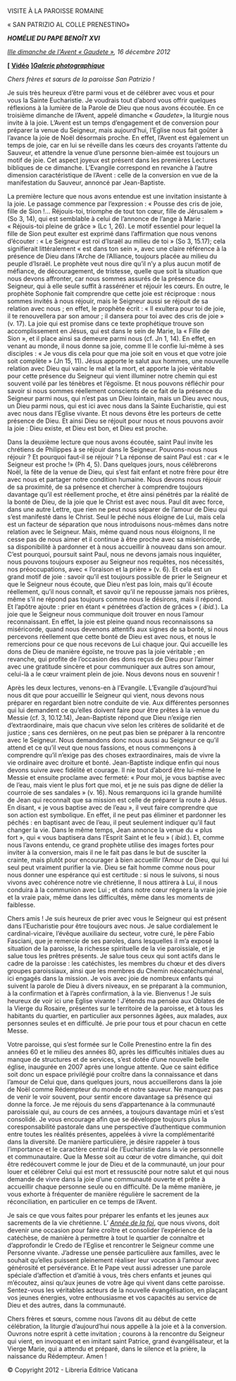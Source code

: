 VISITE À LA PAROISSE ROMAINE

« SAN PATRIZIO AL COLLE PRENESTINO»

***HOMÉLIE DU PAPE BENOÎT XVI***

*[IIIe dimanche de l'Avent « Gaudete »](http://www.vatican.va/liturgical_year/advent/2012/index_fr.html#III%20DOMENICA%20DI%20AVVENTO), 16 décembre 2012*

**[** **[Vidéo](http://player.rv.va/vaticanplayer.asp?language=it&tic=VA_TDWPLSA1)** **]*****[Galerie photographique](http://www.photogallery.va/content/photogallery/fr/sanpatrizio16dic2012.html)***

*Chers frères et sœurs de la paroisse San Patrizio !*

Je suis très heureux d’être parmi vous et de célébrer avec vous et pour vous la Sainte Eucharistie. Je voudrais tout d’abord vous offrir quelques réflexions à la lumière de la Parole de Dieu que nous avons écoutée. En ce troisième dimanche de l’Avent, appelé dimanche « *Gaudete*», la liturgie nous invite à la joie. L’Avent est un temps d’engagement et de conversion pour préparer la venue du Seigneur, mais aujourd’hui, l’Eglise nous fait goûter à l’avance la joie de Noël désormais proche. En effet, l’Avent est également un temps de joie, car en lui se réveille dans les cœurs des croyants l’attente du Sauveur, et attendre la venue d’une personne bien-aimée est toujours un motif de joie. Cet aspect joyeux est présent dans les premières Lectures bibliques de ce dimanche. L’Evangile correspond en revanche à l’autre dimension caractéristique de l’Avent : celle de la conversion en vue de la manifestation du Sauveur, annoncé par Jean-Baptiste.

La première lecture que nous avons entendue est une invitation insistante à la joie. Le passage commence par l’expression : « Pousse des cris de joie, fille de Sion !... Réjouis-toi, triomphe de tout ton cœur, fille de Jérusalem » (So 3, 14), qui est semblable à celui de l’annonce de l’ange à Marie : « Réjouis-toi pleine de grâce » (Lc 1, 26). Le motif essentiel pour lequel la fille de Sion peut exulter est exprimé dans l’affirmation que nous venons d’écouter : « Le Seigneur est roi d’Israël au milieu de toi » (So 3, 15.17); cela signifierait littéralement « est dans ton sein », avec une claire référence à la présence de Dieu dans l’Arche de l’Alliance, toujours placée au milieu du peuple d’Israël. Le prophète veut nous dire qu’il n’y a plus aucun motif de méfiance, de découragement, de tristesse, quelle que soit la situation que nous devons affronter, car nous sommes assurés de la présence du Seigneur, qui à elle seule suffit à rasséréner et réjouir les cœurs. En outre, le prophète Sophonie fait comprendre que cette joie est réciproque : nous sommes invités à nous réjouir, mais le Seigneur aussi se réjouit de sa relation avec nous ; en effet, le prophète écrit : « Il exultera pour toi de joie, il te renouvellera par son amour ; il dansera pour toi avec des cris de joie » (v. 17). La joie qui est promise dans ce texte prophétique trouve son accomplissement en Jésus, qui est dans le sein de Marie, la « Fille de Sion », et il place ainsi sa demeure parmi nous (cf. Jn 1, 14). En effet, en venant au monde, il nous donne sa joie, comme Il le confie lui-même à ses disciples : « Je vous dis cela pour que ma joie soit en vous et que votre joie soit complète » (Jn 15, 11). Jésus apporte le salut aux hommes, une nouvelle relation avec Dieu qui vainc le mal et la mort, et apporte la joie véritable pour cette présence du Seigneur qui vient illuminer notre chemin qui est souvent voilé par les ténèbres et l’égoïsme. Et nous pouvons réfléchir pour savoir si nous sommes réellement conscients de ce fait de la présence du Seigneur parmi nous, qui n’est pas un Dieu lointain, mais un Dieu avec nous, un Dieu parmi nous, qui est ici avec nous dans la Sainte Eucharistie, qui est avec nous dans l’Eglise vivante. Et nous devons être les porteurs de cette présence de Dieu. Et ainsi Dieu se réjouit pour nous et nous pouvons avoir la joie : Dieu existe, et Dieu est bon, et Dieu est proche.

Dans la deuxième lecture que nous avons écoutée, saint Paul invite les chrétiens de Philippes à se réjouir dans le Seigneur. Pouvons-nous nous réjouir ? Et pourquoi faut-il se réjouir ? La réponse de saint Paul est : car « le Seigneur est proche !» (Ph 4, 5). Dans quelques jours, nous célébrerons Noël, la fête de la venue de Dieu, qui s’est fait enfant et notre frère pour être avec nous et partager notre condition humaine. Nous devons nous réjouir de sa proximité, de sa présence et chercher à comprendre toujours davantage qu’il est réellement proche, et être ainsi pénétrés par la réalité de la bonté de Dieu, de la joie que le Christ est avec nous. Paul dit avec force, dans une autre Lettre, que rien ne peut nous séparer de l’amour de Dieu qui s’est manifesté dans le Christ. Seul le péché nous éloigne de Lui, mais cela est un facteur de séparation que nous introduisons nous-mêmes dans notre relation avec le Seigneur. Mais, même quand nous nous éloignons, Il ne cesse pas de nous aimer et il continue à être proche avec sa miséricorde, sa disponibilité à pardonner et à nous accueillir à nouveau dans son amour. C’est pourquoi, poursuit saint Paul, nous ne devons jamais nous inquiéter, nous pouvons toujours exposer au Seigneur nos requêtes, nos nécessités, nos préoccupations, avec « l’oraison et la prière » (v. 6). Et cela est un grand motif de joie : savoir qu’il est toujours possible de prier le Seigneur et que le Seigneur nous écoute, que Dieu n’est pas loin, mais qu’il écoute réellement, qu’il nous connaît, et savoir qu’il ne repousse jamais nos prières, même s’il ne répond pas toujours comme nous le désirons, mais il répond. Et l’apôtre ajoute : prier en étant « pénétrées d’action de grâces » ( *ibid.*). La joie que le Seigneur nous communique doit trouver en nous l’amour reconnaissant. En effet, la joie est pleine quand nous reconnaissons sa miséricorde, quand nous devenons attentifs aux signes de sa bonté, si nous percevons réellement que cette bonté de Dieu est avec nous, et nous le remercions pour ce que nous recevons de Lui chaque jour. Qui accueille les dons de Dieu de manière égoïste, ne trouve pas la joie véritable ; en revanche, qui profite de l’occasion des dons reçus de Dieu pour l’aimer avec une gratitude sincère et pour communiquer aux autres son amour, celui-là a le cœur vraiment plein de joie. Nous devons nous en souvenir !

Après les deux lectures, venons-en à l’Evangile. L’Evangile d’aujourd’hui nous dit que pour accueillir le Seigneur qui vient, nous devons nous préparer en regardant bien notre conduite de vie. Aux différentes personnes qui lui demandent ce qu’elles doivent faire pour être prêtes à la venue du Messie (cf. 3, 10.12.14), Jean-Baptiste répond que Dieu n’exige rien d’extraordinaire, mais que chacun vive selon les critères de solidarité et de justice ; sans ces dernières, on ne peut pas bien se préparer à la rencontre avec le Seigneur. Nous demandons donc nous aussi au Seigneur ce qu’il attend et ce qu’il veut que nous fassions, et nous commençons à comprendre qu’il n’exige pas des choses extraordinaires, mais de vivre la vie ordinaire avec droiture et bonté. Jean-Baptiste indique enfin qui nous devons suivre avec fidélité et courage. Il nie tout d’abord être lui-même le Messie et ensuite proclame avec fermeté: « Pour moi, je vous baptise avec de l’eau, mais vient le plus fort que moi, et je ne suis pas digne de délier la courroie de ses sandales » (v. 16). Nous remarquons ici la grande humilité de Jean qui reconnaît que sa mission est celle de préparer la route à Jésus. En disant, « je vous baptise avec de l’eau », il veut faire comprendre que son action est symbolique. En effet, il ne peut pas éliminer et pardonner les péchés : en baptisant avec de l’eau, il peut seulement indiquer qu’il faut changer la vie. Dans le même temps, Jean annonce la venue du « plus fort », qui « vous baptisera dans l’Esprit Saint et le feu » ( *ibid.*). Et, comme nous l’avons entendu, ce grand prophète utilise des images fortes pour inviter à la conversion, mais il ne le fait pas dans le but de susciter la crainte, mais plutôt pour encourager à bien accueillir l’Amour de Dieu, qui lui seul peut vraiment purifier la vie. Dieu se fait homme comme nous pour nous donner une espérance qui est certitude : si nous le suivons, si nous vivons avec cohérence notre vie chrétienne, Il nous attirera à Lui, il nous conduira à la communion avec Lui ; et dans notre cœur régnera la vraie joie et la vraie paix, même dans les difficultés, même dans les moments de faiblesse.

Chers amis ! Je suis heureux de prier avec vous le Seigneur qui est présent dans l’Eucharistie pour être toujours avec nous. Je salue cordialement le cardinal-vicaire, l’évêque auxiliaire du secteur, votre curé, le père Fabio Fasciani, que je remercie de ses paroles, dans lesquelles il m’a exposé la situation de la paroisse, la richesse spirituelle de la vie paroissiale, et je salue tous les prêtres présents. Je salue tous ceux qui sont actifs dans le cadre de la paroisse : les catéchistes, les membres du chœur et des divers groupes paroissiaux, ainsi que les membres du Chemin néocatéchuménal, ici engagés dans la mission. Je vois avec joie de nombreux enfants qui suivent la parole de Dieu à divers niveaux, en se préparant à la communion, à la confirmation et à l’après confirmation, à la vie. Bienvenus ! Je suis heureux de voir ici une Eglise vivante ! J’étends ma pensée aux Oblates de la Vierge du Rosaire, présentes sur le territoire de la paroisse, et à tous les habitants du quartier, en particulier aux personnes âgées, aux malades, aux personnes seules et en difficulté. Je prie pour tous et pour chacun en cette Messe.

Votre paroisse, qui s’est formée sur le Colle Prenestino entre la fin des années 60 et le milieu des années 80, après les difficultés initiales dues au manque de structures et de services, s’est dotée d’une nouvelle belle église, inaugurée en 2007 après une longue attente. Que ce saint édifice soit donc un espace privilégié pour croître dans la connaissance et dans l’amour de Celui que, dans quelques jours, nous accueillerons dans la joie de Noël comme Rédempteur du monde et notre sauveur. Ne manquez pas de venir le voir souvent, pour sentir encore davantage sa présence qui donne la force. Je me réjouis du sens d’appartenance à la communauté paroissiale qui, au cours de ces années, a toujours davantage mûri et s’est consolidé. Je vous encourage afin que se développe toujours plus la coresponsabilité pastorale dans une perspective d’authentique communion entre toutes les réalités présentes, appelées à vivre la complémentarité dans la diversité. De manière particulière, je désire rappeler à tous l’importance et le caractère central de l’Eucharistie dans la vie personnelle et communautaire. Que la Messe soit au cœur de votre dimanche, qui doit être redécouvert comme le jour de Dieu et de la communauté, un jour pour louer et célébrer Celui qui est mort et ressuscité pour notre salut et qui nous demande de vivre dans la joie d’une communauté ouverte et prête à accueillir chaque personne seule ou en difficulté. De la même manière, je vous exhorte à fréquenter de manière régulière le sacrement de la réconciliation, en particulier en ce temps de l’Avent.

Je sais ce que vous faites pour préparer les enfants et les jeunes aux sacrements de la vie chrétienne. L’ *[Année de la foi](http://www.vatican.va/liturgical_year/advent/2012/index_fr.html)*, que nous vivons, doit devenir une occasion pour faire croître et consolider l’expérience de la catéchèse, de manière à permettre à tout le quartier de connaître et d’approfondir le Credo de l’Eglise et rencontrer le Seigneur comme une Personne vivante. J’adresse une pensée particulière aux familles, avec le souhait qu’elles puissent pleinement réaliser leur vocation à l’amour avec générosité et persévérance. Et le Pape veut aussi adresser une parole spéciale d’affection et d’amitié à vous, très chers enfants et jeunes qui m’écoutez, ainsi qu’aux jeunes de votre âge qui vivent dans cette paroisse. Sentez-vous les véritables acteurs de la nouvelle évangélisation, en plaçant vos jeunes énergies, votre enthousiasme et vos capacités au service de Dieu et des autres, dans la communauté.

Chers frères et sœurs, comme nous l’avons dit au début de cette célébration, la liturgie d’aujourd’hui nous appelle à la joie et à la conversion. Ouvrons notre esprit à cette invitation ; courons à la rencontre du Seigneur qui vient, en invoquant et en imitant saint Patrice, grand évangélisateur, et la Vierge Marie, qui a attendu et préparé, dans le silence et la prière, la naissance du Rédempteur. Amen !

© Copyright 2012 - Libreria Editrice Vaticana